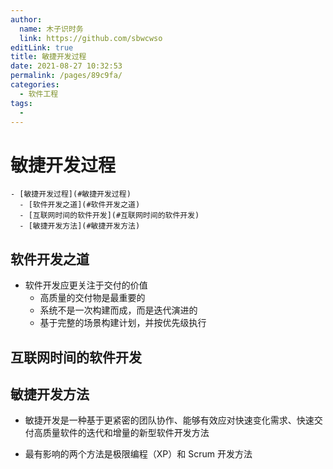```yaml
---
author: 
  name: 木子识时务
  link: https://github.com/sbwcwso
editLink: true
title: 敏捷开发过程
date: 2021-08-27 10:32:53
permalink: /pages/89c9fa/
categories: 
  - 软件工程
tags: 
  - 
---
```


# 敏捷开发过程

```markmap
- [敏捷开发过程](#敏捷开发过程)
  - [软件开发之道](#软件开发之道)
  - [互联网时间的软件开发](#互联网时间的软件开发)
  - [敏捷开发方法](#敏捷开发方法)
```

## 软件开发之道

* 软件开发应更关注于交付的价值
  * 高质量的交付物是最重要的
  * 系统不是一次构建而成，而是迭代演进的
  * 基于完整的场景构建计划，并按优先级执行

## 互联网时间的软件开发

## 敏捷开发方法

* 敏捷开发是一种基于更紧密的团队协作、能够有效应对快速变化需求、快速交付高质量软件的迭代和增量的新型软件开发方法

* 最有影响的两个方法是极限编程（XP）和 Scrum 开发方法
